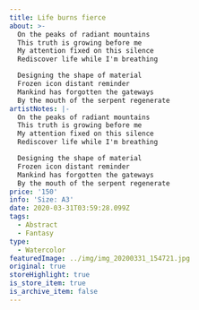 ```yaml
---
title: Life burns fierce
about: >-
  On the peaks of radiant mountains
  This truth is growing before me
  My attention fixed on this silence
  Rediscover life while I'm breathing

  Designing the shape of material
  Frozen icon distant reminder
  Mankind has forgotten the gateways
  By the mouth of the serpent regenerate 
artistNotes: |-
  On the peaks of radiant mountains
  This truth is growing before me
  My attention fixed on this silence
  Rediscover life while I'm breathing

  Designing the shape of material
  Frozen icon distant reminder
  Mankind has forgotten the gateways
  By the mouth of the serpent regenerate
price: '150'
info: 'Size: A3'
date: 2020-03-31T03:59:28.099Z
tags:
  - Abstract
  - Fantasy
type:
  - Watercolor
featuredImage: ../img/img_20200331_154721.jpg
original: true
storeHighlight: true
is_store_item: true
is_archive_item: false
---
```

